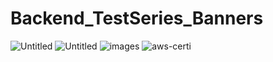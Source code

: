# Backend_TestSeries_Banners

![Untitled](https://github.com/sahootwinkle794/Backend_TestSeries_Banners/assets/103883052/c9757eb2-cf62-4e10-a80a-42162e73d7df)
![Untitled](https://github.com/sahootwinkle794/Backend_TestSeries_Banners/assets/103883052/b0e01927-5c27-44b8-9153-ef38e6e4c0b9)
![images](https://github.com/sahootwinkle794/Backend_TestSeries_Banners/assets/103883052/855c1be1-c124-435d-88ba-c6cf37048bbb)
![aws-certi](https://github.com/sahootwinkle794/Backend_TestSeries_Banners/assets/103883052/8057ebfd-3908-4b4f-a960-fae56cc61e25)
